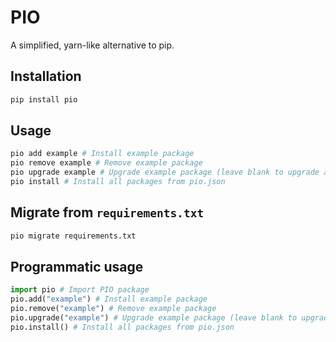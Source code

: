 # PIO

A simplified, yarn-like alternative to pip.

## Installation

```sh
pip install pio
```

## Usage

```sh
pio add example # Install example package
pio remove example # Remove example package
pio upgrade example # Upgrade example package (leave blank to upgrade all)
pio install # Install all packages from pio.json
```

## Migrate from `requirements.txt`

```sh
pio migrate requirements.txt
```

## Programmatic usage

```python
import pio # Import PIO package
pio.add("example") # Install example package
pio.remove("example") # Remove example package
pio.upgrade("example") # Upgrade example package (leave blank to upgrade all)
pio.install() # Install all packages from pio.json
```
